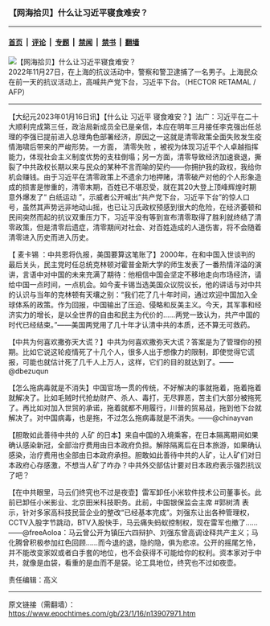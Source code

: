 ### 【网海拾贝】什么让习近平寝食难安？

---

#### [首页](../../../..?n13907971) &nbsp;|&nbsp; [评论](../../../../../epoch-comment?n13907971) &nbsp;|&nbsp; [专题](../../../../../epoch-special?n13907971) &nbsp;|&nbsp; [禁闻](../../../../../epoch-news?n13907971) &nbsp;|&nbsp; [禁书](../../../../../books?n13907971) &nbsp;|&nbsp; [翻墙](https://github.com/gfw-breaker/nogfw/blob/master/README.md?n13907971)


<div><img alt="【网海拾贝】什么让习近平寝食难安？" class="attachment-djy_600_400 size-djy_600_400 wp-post-image" src="https://i.epochtimes.com/assets/uploads/2022/11/id13875467-587656-600x400.jpg"/>
<div class="caption">
 2022年11月27日，在上海的抗议活动中，警察和警卫逮捕了一名男子。上海民众在前一天的抗议活动上，高喊共产党下台，习近平下台。（HECTOR RETAMAL / AFP）
</div></div><hr/><div class="post_content" id="artbody" itemprop="articleBody">
 <!-- article content begin -->
 <p>
  【大纪元2023年01月16日讯】【什么让
  <ok href="https://www.epochtimes.com/gb/tag/%E4%B9%A0%E8%BF%91%E5%B9%B3.html">
   习近平
  </ok>
  寝食难安？】法广：习近平在二十大顺利完成第三任，政治局新成员全已是亲信，本应在明年三月接任李克强出任总理的李强已提前进入总理角色部署经济，原因之一这就是清零政策全面失败发生疫情海啸后带来的严峻形势。一方面，
  <ok href="https://www.epochtimes.com/gb/tag/%E6%B8%85%E9%9B%B6%E5%A4%B1%E8%B4%A5.html">
   清零失败
  </ok>
  ，被视为体现习近平个人卓越指挥能力，体现社会主义制度优势的支柱倒塌；另一方面，清零导致经济加速衰退，撕裂了中共政权长期以来与民众的某种不言而喻的契约——你拥护我的政权，我给你机会赚钱。由于习近平在清零政策上不遗余力地押赌，清零破产对他的个人形象造成的损害是惨重的，清零末期，百姓已不堪忍受，就在其20大登上顶峰辉煌时期意外爆发了“
  <ok href="https://www.epochtimes.com/gb/tag/%E7%99%BD%E7%BA%B8%E8%BF%90%E5%8A%A8.html">
   白纸运动
  </ok>
  ”，示威者公开喊出“共产党下台，习近平下台”的惊人口号，虽然其声势远非地动山摇，也已让习氏政权预感到很大的危险，在经济萎顿和民间突然而起的抗议双重压力下，习近平没有等到宣布清零取得了胜利就终结了清零政策，但是清零后遗症，清零期间对社会、对百姓造成的人道伤害，将不会随着清零进入历史而进入历史。
 </p>
 <p>
  【
  <ok href="https://www.epochtimes.com/gb/tag/%E9%BA%A6%E5%8D%A1%E9%94%A1.html">
   麦卡锡
  </ok>
  ：中共恩将仇报，美国要算这笔账了】2000年，在和中国入世谈判的最后关头，民主党时任总统克林顿对霍普金斯大学的师生发表了一番热情洋溢的演讲，言语中对中国的未来充满了期待：他相信中国会坚定不移地走向市场经济，请给中国一点时间，一点机会。如今麦卡锡当选美国众议院议长，他的讲话与对中共的认识与当年的克林顿有天壤之别：“我们花了几十年时间，通过欢迎中国加入全球体系的政策。作为回报，中国输出了压迫、侵略和反美主义。今天，其军事和经济实力的增长，是以全世界的自由和民主为代价的……两党一致认为，共产中国的时代已经结束。”——美国两党用了几十年才认清中共的本质，还不算无可救药。
 </p>
 <p>
  【中共为何喜欢撒弥天大谎？】中共为何喜欢撒弥天大谎？答案是为了管理你的预期。比如它说这轮疫情死了十几个人，很多人出于想像力的限制，即使觉得它谎报，可能也就估计死了几千人上万人，这样，它们的目的就达到了。——@dbezuqun
 </p>
 <p>
  【怎么拖病毒就是不消失】中国官场一贯的传统，不好解决的事就拖着，拖着拖着就解决了。比如毛贼时代抢劫财产、杀人、毒打，无尽罪恶，苦主们大部分被拖死了。再比如对加入世贸的承诺，拖着就都不用履行，川普的贸易战，拖到他下台就解决了。对中国病毒，也是拖，不过怎么拖病毒就是不消失。——@chinayvan
 </p>
 <p>
  【胆敢如此善待中共的
  <ok href="https://www.epochtimes.com/gb/tag/%E4%BA%BA%E7%9F%BF.html">
   人矿
  </ok>
  的日本】来自中国的入境乘客，在日本隔离期间如果确认感染新冠，全部治疗费用由日本政府负担。解除隔离后在日本旅游，如果确认感染，治疗费用也全部由日本政府承担。胆敢如此善待中共的人矿，让人矿们对日本政府心存感激，不想当人矿了咋办？中共外交部估计要对日本政府表示强烈抗议了吧？
 </p>
 <p>
  【在中共眼里，马云们终究也不过是夜壶】雷军卸任小米软件技术公司董事长。此前已卸任小米影业、北京田米科技职务。此前，中国银保监会主席 #郭树清 表示，针对多家高科技民营企业的整改“已经基本完成”。刘强东让出各种管理权，CCTV入股字节跳动，BTV入股快手，马云痛失蚂蚁控制权，现在雷军也撤了……——@freeAoloa：马云曾公开为镇压六四辩护、刘强东曾高调诠释共产主义；马化腾曾积极参加红色回顾……而今退的退，隐的隐，俱为悲凉。公开的摇尾乞怜，并不能改变家奴或者白手套的地位，也不会获得不可能给你的权利。资本家对于中共，就像是血袋，看重的是血而不是袋。论工具地位，终究也不过如夜壶。
 </p>
 <p>
  责任编辑：高义
 </p>
 <!-- article content end -->
 <div id="below_article_ad">
 </div>
</div>


---

原文链接（需翻墙）：https://www.epochtimes.com/gb/23/1/16/n13907971.htm